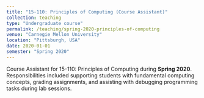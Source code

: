 ```yaml
---
title: "15-110: Principles of Computing (Course Assistant)"
collection: teaching
type: "Undergraduate course"
permalink: /teaching/spring-2020-principles-of-computing
venue: "Carnegie Mellon University"
location: "Pittsburgh, USA"
date: 2020-01-01
semester: "Spring 2020"
---
```


Course Assistant for 15-110: Principles of Computing during **Spring 2020**. Responsibilities included supporting students with fundamental computing concepts, grading assignments, and assisting with debugging programming tasks during lab sessions.
